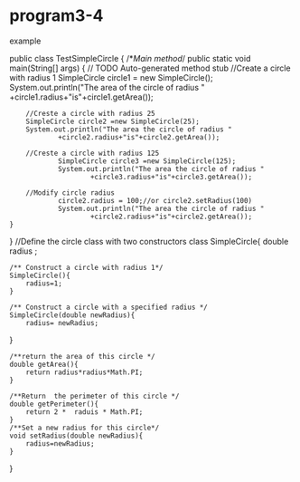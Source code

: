 # program3-4
example

public class TestSimpleCircle {
    /**Main method*/
	public static void main(String[] args) {
		// TODO Auto-generated method stub
      //Create a circle with radius 1
		SimpleCircle circle1 = new SimpleCircle();
		System.out.println("The area of the circle of radius "
				+circle1.radius+"is"+circle1.getArea());
		
		//Creste a circle with radius 25
		SimpleCircle circle2 =new SimpleCircle(25);
		System.out.println("The area the circle of radius "
				+circle2.radius+"is"+circle2.getArea());
		
		//Creste a circle with radius 125
				SimpleCircle circle3 =new SimpleCircle(125);
				System.out.println("The area the circle of radius "
						+circle3.radius+"is"+circle3.getArea());
		
		//Modify circle radius
				circle2.radius = 100;//or circle2.setRadius(100)
				System.out.println("The area the circle of radius "
						+circle2.radius+"is"+circle2.getArea());
	}

}
  //Define the circle class with two constructors
class SimpleCircle{
	double radius ;
	
	/** Construct a circle with radius 1*/
	SimpleCircle(){
		radius=1;
	}
	
	/** Construct a circle with a specified radius */
	SimpleCircle(double newRadius){
		radius= newRadius;
}

	/**return the area of this circle */
	double getArea(){
		return radius*radius*Math.PI;
	}
	
	/**Return  the perimeter of this circle */
	double getPerimeter(){
		return 2 *  raduis * Math.PI;
	}
	/**Set a new radius for this circle*/
	void setRadius(double newRadius){
		radius=newRadius;
	}
}
